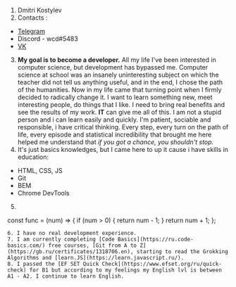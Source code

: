 1. Dmitri Kostylev
2. Contacts :
* [Telegram](https://t.me/wcdpooh)
* Discord - wcd#5483
* [VK](https://vk.com/comebaaackkid)
3. **My goal is to become a developer.** All my life I've been interested in computer science, but development has bypassed me. Computer science at school was an insanely uninteresting subject on which the teacher did not tell us anything useful, and in the end, I chose the path of the humanities. Now in my life came that turning point when I firmly decided to radically change it. I want to learn something new, meet interesting people, do things that I like. I need to bring real benefits and see the results of my work. **IT** can give me all of this. I am not a stupid person and i can learn easily and quickly. I'm patient, sociable and responsible, i have critical thinking. Every step, every turn on the path of life, every episode and statistical incredibility that brought me here helped me understand that *if you got a chance, you shouldn't stop.*
4. It's just basics knowledges, but I came here to up it cause i have skills in education:
* HTML, CSS, JS
* Git
* BEM
* Chrome DevTools
5. ```javascript
const func = (num) => {
  if (num > 0) {
    return num - 1;
  }
  return num + 1;
};
```
6. I have no real development experience.
7. I am currently completing [Code Basics](https://ru.code-basics.com/) free courses, [Git from A to Z](https://gb.ru/certificates/1318706.en), starting to read the Grokking Algorithms and [learn.JS](https://learn.javascript.ru/).
8. I passed the [EF SET Quick Check](https://www.efset.org/ru/quick-check) for B1 but according to my feelings my English lvl is between A1 - A2. I continue to learn English.
